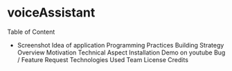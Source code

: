 # voiceAssistant
Table of Content

   - Screenshot
    Idea of application
    Programming Practices
    Building Strategy
    Overview
    Motivation
    Technical Aspect
    Installation
    Demo on youtube
    Bug / Feature Request
    Technologies Used
    Team
    License
    Credits
